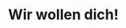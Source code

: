 ---
title: Wir wollen dich!
job: Senior-Entwickler
sallery: € 3.186 - € 4.000 Brutto/Monat
location: Wels, AT
employmenttype: Voll-/Teilzeit
skills:
    - C#
    - Type-/Javascript
    - MS-SQL
    - HTML
    - .net
    - OAuth/OpenId
    - asp.net core
    - Angular
    - C++
    - Azure
---